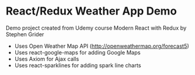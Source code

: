# React/Redux Weather App Demo

Demo project created from Udemy course Modern React with Redux by Stephen Grider

* Uses Open Weather Map API  (http://openweathermap.org/forecast5)
* Uses react-google-maps for adding Google Maps
* Uses Axiom for Ajax calls
* Uses react-sparklines for adding spark line charts



